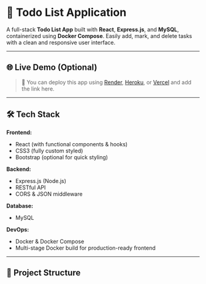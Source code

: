 # 📝 Todo List Application

A full-stack **Todo List App** built with **React**, **Express.js**, and **MySQL**, containerized using **Docker Compose**. Easily add, mark, and delete tasks with a clean and responsive user interface.

---

## 🌐 Live Demo (Optional)

> 🚧 You can deploy this app using [Render](https://render.com), [Heroku](https://heroku.com), or [Vercel](https://vercel.com) and add the link here.

---

## 🛠️ Tech Stack

**Frontend:**
- React (with functional components & hooks)
- CSS3 (fully custom styled)
- Bootstrap (optional for quick styling)

**Backend:**
- Express.js (Node.js)
- RESTful API
- CORS & JSON middleware

**Database:**
- MySQL

**DevOps:**
- Docker & Docker Compose
- Multi-stage Docker build for production-ready frontend

---

## 📁 Project Structure

